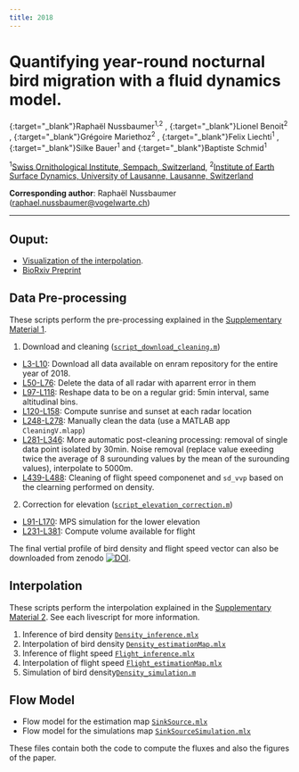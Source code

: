 ```yaml
---
title: 2018
---
```


# Quantifying year-round nocturnal bird migration with a fluid dynamics model.
[<i class="ai ai-orcid" style="color: #a6ce39;"></i>](https://orcid.org/0000-0002-8185-1020){:target="_blank"}Raphaël Nussbaumer<sup>1,2</sup> , [<i class="ai ai-orcid" style="color: #a6ce39;"></i>](https://orcid.org/0000-0002-8182-0152){:target="_blank"}Lionel Benoit<sup>2</sup> , [<i class="ai ai-orcid" style="color: #a6ce39;"></i>](https://orcid.org/0000-0002-8820-2808){:target="_blank"}Grégoire Mariethoz<sup>2</sup> , [<i class="ai ai-orcid"></i>](https://orcid.org/0000-0001-9473-0837){:target="_blank"}Felix Liechti<sup>1</sup> , [<i class="ai ai-orcid" style="color: #a6ce39;"></i>](https://orcid.org/0000-0002-0844-164X){:target="_blank"}Silke
Bauer<sup>1</sup> and [<i class="ai ai-orcid" style="color: #a6ce39;"></i>](https://orcid.org/0000-0002-7736-7527){:target="_blank"}Baptiste Schmid<sup>1</sup>

<sup>1</sup>[Swiss Ornithological Institute, Sempach, Switzerland](https://www.vogelwarte.ch/), <sup>2</sup>[Institute of Earth Surface Dynamics, University of Lausanne, Lausanne, Switzerland](https://wp.unil.ch/gaia)

**Corresponding author**: Raphaël Nussbaumer ([raphael.nussbaumer@vogelwarte.ch](mailto:raphael.nussbaumer@vogelwarte.ch))

---

## Ouput:
- [Visualization of the interpolation](https://bmm.raphaelnussbaumer.com/2018).
- [<i class="ai ai-biorxiv"></i> BioRxiv Preprint](https://doi.org/10.1101/2020.10.13.321844)

<div data-badge-popover="right" data-badge-type="1" data-doi="10.1101/2020.10.13.321844" data-condensed="true" data-hide-no-mentions="true" class="altmetric-embed"></div>




## Data Pre-processing
These scripts perform the pre-processing explained in the [Supplementary Material 1](https://www.biorxiv.org/content/10.1101/2020.10.13.321844v2.supplementary-material). 

1. Download and cleaning ([`script_download_cleaning.m`](https://github.com/Rafnuss-PostDoc/BMM/blob/master/2018/script_download_cleaning.m))
- [L3-L10](https://github.com/Rafnuss-PostDoc/BMM/blob/master/2018/script_download_cleaning.m#L3-L10): Download all data available on enram repository for the entire year of 2018.
- [L50-L76](https://github.com/Rafnuss-PostDoc/BMM/blob/master/2018/script_download_cleaning.m#L50-L76): Delete the data of all radar with aparrent error in them
- [L97-L118](https://github.com/Rafnuss-PostDoc/BMM/blob/master/2018/script_download_cleaning.m#L97-L118): Reshape data to be on a regular grid: 5min interval, same altitudinal bins.
- [L120-L158](https://github.com/Rafnuss-PostDoc/BMM/blob/master/2018/script_download_cleaning.m#L120-L158): Compute sunrise and sunset at each radar location
- [L248-L278](https://github.com/Rafnuss-PostDoc/BMM/blob/master/2018/script_download_cleaning.m#L248-L278): Manually clean the data (use a MATLAB app `CleaningV.mlapp`)
- [L281-L346](https://github.com/Rafnuss-PostDoc/BMM/blob/master/2018/script_download_cleaning.m#L281-L346): More automatic post-cleaning processing: removal of single data point isolated by 30min. Noise removal (replace value exeeding twice the average of 8 surounding values by the mean of the surounding values), interpolate to 5000m.
- [L439-L488](https://github.com/Rafnuss-PostDoc/BMM/blob/master/2018/script_download_cleaning.m#L439-L488): Cleaning of flight speed componenet and `sd_vvp` based on the clearning performed on density.

 2. Correction for elevation ([`script_elevation_correction.m`](https://github.com/Rafnuss-PostDoc/BMM/blob/master/2018/script_elevation_correction.m))
- [L91-L170](https://github.com/Rafnuss-PostDoc/BMM/blob/master/2018/script_elevation_correction.m#L91-L170): MPS simulation for the lower elevation
- [L231-L381](https://github.com/Rafnuss-PostDoc/BMM/blob/master/2018/script_elevation_correction.m#L231-L381): Compute volume available for flight

The final vertial profile of bird density and flight speed vector can also be downloaded from zenodo [![DOI](https://zenodo.org/badge/DOI/10.5281/zenodo.3243396.svg)](https://doi.org/10.5281/zenodo.3243396).

## Interpolation
These scripts perform the interpolation explained in the [Supplementary Material 2](https://www.biorxiv.org/content/10.1101/2020.10.13.321844v1.supplementary-material). 
See each livescript for more information.

1. Inference of bird density [`Density_inference.mlx`](https://rafnuss-postdoc.github.io/BMM/2018/LiveScript/Density_inference)
2. Interpolation of bird density [`Density_estimationMap.mlx`](https://rafnuss-postdoc.github.io/BMM/2018/LiveScript/Density_estimationMap)
3. Inference of flight speed [`Flight_inference.mlx`](https://rafnuss-postdoc.github.io/BMM/2018/LiveScript/Flight_inference)
4. Interpolation of flight speed [`Flight_estimationMap.mlx`](https://rafnuss-postdoc.github.io/BMM/2018/LiveScript/Flight_estimationMap)
5. Simulation of bird density[`Density_simulation.m`](https://github.com/Rafnuss-PostDoc/BMM/blob/master/2018/Density_simulation.m)

## Flow Model
- Flow model for the estimation map [`SinkSource.mlx`](https://rafnuss-postdoc.github.io/BMM/2018/LiveScript/SinkSource)
- Flow model for the simulations map [`SinkSourceSimulation.mlx`](https://rafnuss-postdoc.github.io/BMM/2018/LiveScript/SinkSourceSimulation)

These files contain both the code to compute the fluxes and also the figures of the paper. 

<script type='text/javascript' src='https://d1bxh8uas1mnw7.cloudfront.net/assets/embed.js'></script>
